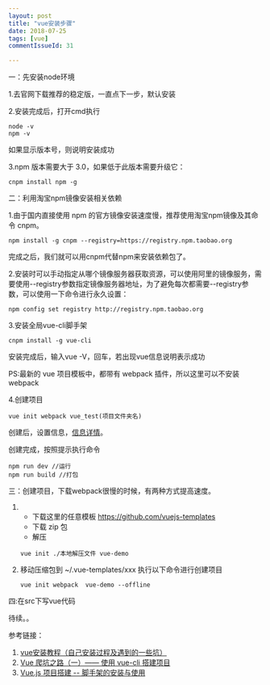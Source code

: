 ```yaml
---
layout: post
title: "vue安装步骤"
date: 2018-07-25
tags: [vue]
commentIssueId: 31

---
```


一：先安装node环境

1.去官网下载推荐的稳定版，一直点下一步，默认安装

2.安装完成后，打开cmd执行

```shell
node -v
npm -v
```

如果显示版本号，则说明安装成功

3.npm 版本需要大于 3.0，如果低于此版本需要升级它：
```shell
cnpm install npm -g
```

二：利用淘宝npm镜像安装相关依赖

1.由于国内直接使用 npm 的官方镜像安装速度慢，推荐使用淘宝npm镜像及其命令 cnpm。

```shell
npm install -g cnpm --registry=https://registry.npm.taobao.org
```

完成之后，我们就可以用cnpm代替npm来安装依赖包了。

2.安装时可以手动指定从哪个镜像服务器获取资源，可以使用阿里的镜像服务，需要使用--registry参数指定镜像服务器地址，为了避免每次都需要--registry参数，可以使用一下命令进行永久设置：

```shell
npm config set registry http://registry.npm.taobao.org
```

3.安装全局vue-cli脚手架
```shell
cnpm install -g vue-cli
```
安装完成后，输入vue -V，回车，若出现vue信息说明表示成功

PS:最新的 vue 项目模板中，都带有 webpack 插件，所以这里可以不安装 webpack

4.创建项目
```shell
vue init webpack vue_test(项目文件夹名)
```

创建后，设置信息，[信息详情](https://github.com/easonhuang123/blog/issues/3)。

创建完成，按照提示执行命令
```shell
npm run dev //运行
npm run build //打包
```

三：创建项目，下载webpack很慢的时候，有两种方式提高速度。

1.  * 下载这里的任意模板 https://github.com/vuejs-templates 
    * 下载 zip 包
    * 解压
    ```shell 
    vue init ./本地解压文件 vue-demo
    ```

2. 移动压缩包到 ~/.vue-templates/xxx    执行以下命令进行创建项目
    ```shell
    vue init webpack  vue-demo --offline
    ```

四:在src下写vue代码

待续。。


参考链接：
1. [vue安装教程（自己安装过程及遇到的一些坑）](https://blog.csdn.net/wy_Blog/article/details/73480847)
2. [Vue 爬坑之路（一）—— 使用 vue-cli 搭建项目](https://www.cnblogs.com/wisewrong/p/6255817.html)
3. [Vue.js 项目搭建 -- 脚手架的安装与使用](https://www.zybuluo.com/xudongh/note/758521)
